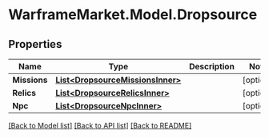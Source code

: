 # WarframeMarket.Model.Dropsource

## Properties

Name | Type | Description | Notes
------------ | ------------- | ------------- | -------------
**Missions** | [**List&lt;DropsourceMissionsInner&gt;**](DropsourceMissionsInner.md) |  | [optional] 
**Relics** | [**List&lt;DropsourceRelicsInner&gt;**](DropsourceRelicsInner.md) |  | [optional] 
**Npc** | [**List&lt;DropsourceNpcInner&gt;**](DropsourceNpcInner.md) |  | [optional] 

[[Back to Model list]](../README.md#documentation-for-models) [[Back to API list]](../README.md#documentation-for-api-endpoints) [[Back to README]](../README.md)

